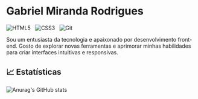 # Gabriel Miranda Rodrigues
![HTML5](https://img.shields.io/badge/HTML5-E34F26?style=flat&logo=html5&logoColor=white)&nbsp;&nbsp;
![CSS3](https://img.shields.io/badge/CSS3-1572B6?style=flat&logo=css3&logoColor=white)&nbsp;&nbsp;
![Git](https://img.shields.io/badge/Git-F05032?style=flat&logo=git&logoColor=white)

Sou um entusiasta da tecnologia e apaixonado por desenvolvimento front-end. Gosto de explorar novas ferramentas e aprimorar minhas habilidades para criar interfaces intuitivas e responsivas. 

## 📈 Estatísticas
![Anurag's GitHub stats](https://github-readme-stats.vercel.app/api?username=gmrstack&show_icons=true&theme=transparent)

